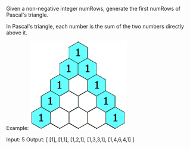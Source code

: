 Given a non-negative integer numRows, generate the first numRows of Pascal's triangle.


In Pascal's triangle, each number is the sum of the two numbers directly above it.

Example:
![Alt Text](PascalTriangleAnimated.gif)

Input: 5
Output:
[
     [1],
    [1,1],
   [1,2,1],
  [1,3,3,1],
 [1,4,6,4,1]
]
